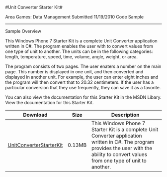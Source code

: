 #Unit Converter Starter Kit#

Area
Games: Data Management
Submitted
11/19/2010
Code Sample

---

Sample Overview

This Windows Phone 7 Starter Kit is a complete Unit Converter application written in C#. The program enables the user with to convert values from one type of unit to another. The units can be in the following categories: length, temperature, speed, time, volume, angle, weight, or area.

The program consists of two pages. The user enaters a number on the main page. This number is displayed in one unit, and then converted and displayed in another unit. For example, the user can enter eight inches and the program will then convert that to 20.32 centimeters. If the user has a particular conversion that they use frequently, they can save it as a favorite.

You can also view the documentation for this Starter Kit in the MSDN Libary. View the documentation for this Starter Kit.

 
Download | Size | Description
---|---|---|
[UnitConverterStarterKit](https://github.com/simondarksidej/XNAGameStudio/tree/master/Samples/UnitConverterStarterKit) | 0.13MB | This Windows Phone 7 Starter Kit is a complete Unit Converter application written in C#. The program provides the user with the ability to convert values from one type of unit to another. 